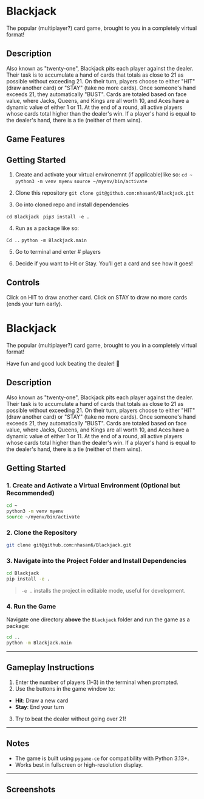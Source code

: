 # Blackjack
The popular (multiplayer?) card game, brought to you in a completely virtual format! 

## Description
Also known as "twenty-one", Blackjack pits each player against the dealer. Their task is to accumulate a hand of cards that totals as close to 21 as possible without exceeding 21. On their turn, players choose to either "HIT" (draw another card) or "STAY" (take no more cards). Once someone's hand exceeds 21, they automatically "BUST". Cards are totaled based on face value, where Jacks, Queens, and Kings are all worth 10, and Aces have a dynamic value of either 1 or 11. At the end of a round, all active players whose cards total higher than the dealer's win. If a player's hand is equal to the dealer's hand, there is a tie (neither of them wins).

## Game Features

## Getting Started

1. Create and activate your virtual environemnt (if applicable)like so:
`cd ~ `
`python3 -m venv myenv`
`source ~/myenv/bin/activate`

2. Clone this repository
`git clone git@github.com:nhasan6/Blackjack.git`

3. Go into cloned repo and install dependencies

`cd Blackjack `
`pip3 install -e .`

4. Run as a package like so:

`Cd ..`
`python -m Blackjack.main`

5. Go to terminal and enter # players



6. Decide if you want to Hit or Stay. You’ll get a card and see how it goes!


## Controls

Click on HIT to draw another card.
Click on STAY to draw no more cards (ends your turn early).



# Blackjack
The popular (multiplayer?) card game, brought to you in a completely virtual format!


Have fun and good luck beating the dealer! 🎲


## Description
Also known as "twenty-one", Blackjack pits each player against the dealer. Their task is to accumulate a hand of cards that totals as close to 21 as possible without exceeding 21. On their turn, players choose to either "HIT" (draw another card) or "STAY" (take no more cards). Once someone's hand exceeds 21, they automatically "BUST". Cards are totaled based on face value, where Jacks, Queens, and Kings are all worth 10, and Aces have a dynamic value of either 1 or 11. At the end of a round, all active players whose cards total higher than the dealer's win. If a player's hand is equal to the dealer's hand, there is a tie (neither of them wins).


## Getting Started


### 1. Create and Activate a Virtual Environment (Optional but Recommended)


```bash
cd ~
python3 -m venv myenv
source ~/myenv/bin/activate
```


### 2. Clone the Repository


```bash
git clone git@github.com:nhasan6/Blackjack.git
```


### 3. Navigate into the Project Folder and Install Dependencies


```bash
cd Blackjack
pip install -e .
```


> `-e .` installs the project in editable mode, useful for development.


### 4. Run the Game


Navigate one directory **above** the `Blackjack` folder and run the game as a package:


```bash
cd ..
python -m Blackjack.main
```


---


## Gameplay Instructions


1. Enter the number of players (1–3) in the terminal when prompted.
2. Use the buttons in the game window to:
  - **Hit**: Draw a new card
  - **Stay**: End your turn
3. Try to beat the dealer without going over 21!

---

## Notes

- The game is built using `pygame-ce` for compatibility with Python 3.13+.
- Works best in fullscreen or high-resolution display.


---


## Screenshots
